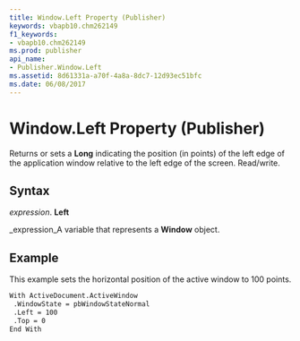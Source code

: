 ```yaml
---
title: Window.Left Property (Publisher)
keywords: vbapb10.chm262149
f1_keywords:
- vbapb10.chm262149
ms.prod: publisher
api_name:
- Publisher.Window.Left
ms.assetid: 8d61331a-a70f-4a8a-8dc7-12d93ec51bfc
ms.date: 06/08/2017
---
```



# Window.Left Property (Publisher)

Returns or sets a  **Long** indicating the position (in points) of the left edge of the application window relative to the left edge of the screen. Read/write.


## Syntax

 _expression_. **Left**

 _expression_A variable that represents a  **Window** object.


## Example

This example sets the horizontal position of the active window to 100 points.


```vb
With ActiveDocument.ActiveWindow 
 .WindowState = pbWindowStateNormal 
 .Left = 100 
 .Top = 0 
End With
```


